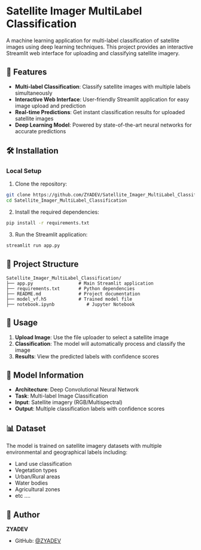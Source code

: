 # Satellite Imager MultiLabel Classification

A machine learning application for multi-label classification of satellite images using deep learning techniques. This project provides an interactive Streamlit web interface for uploading and classifying satellite imagery.

## 🚀 Features

- **Multi-label Classification**: Classify satellite images with multiple labels simultaneously
- **Interactive Web Interface**: User-friendly Streamlit application for easy image upload and prediction
- **Real-time Predictions**: Get instant classification results for uploaded satellite images
- **Deep Learning Model**: Powered by state-of-the-art neural networks for accurate predictions

## 🛠️ Installation

### Local Setup

1. Clone the repository:
```bash
git clone https://github.com/ZYADEV/Satellite_Imager_MultiLabel_Classification.git
cd Satellite_Imager_MultiLabel_Classification
```

2. Install the required dependencies:
```bash
pip install -r requirements.txt
```

3. Run the Streamlit application:
```bash
streamlit run app.py
```

## 📁 Project Structure

```
Satellite_Imager_MultiLabel_Classification/
├── app.py                 # Main Streamlit application
├── requirements.txt       # Python dependencies
├── README.md              # Project documentation
├── model_vf.h5            # Trained model file
├── notebook.ipynb            # Jupyter Notebook
```

## 🔧 Usage

1. **Upload Image**: Use the file uploader to select a satellite image
2. **Classification**: The model will automatically process and classify the image
3. **Results**: View the predicted labels with confidence scores

## 🤖 Model Information

- **Architecture**: Deep Convolutional Neural Network
- **Task**: Multi-label Image Classification
- **Input**: Satellite imagery (RGB/Multispectral)
- **Output**: Multiple classification labels with confidence scores

## 📊 Dataset

The model is trained on satellite imagery datasets with multiple environmental and geographical labels including:
- Land use classification
- Vegetation types
- Urban/Rural areas
- Water bodies
- Agricultural zones
- etc ....

## 👤 Author

**ZYADEV**
- GitHub: [@ZYADEV](https://github.com/ZYADEV)